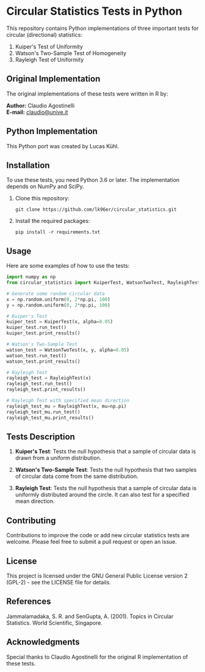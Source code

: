 # Circular Statistics Tests in Python

This repository contains Python implementations of three important tests for circular (directional) statistics:

1. Kuiper's Test of Uniformity
2. Watson's Two-Sample Test of Homogeneity
3. Rayleigh Test of Uniformity


## Original Implementation

The original implementations of these tests were written in R by:

**Author:** Claudio Agostinelli  
**E-mail:** claudio@unive.it

## Python Implementation

This Python port was created by Lucas Kühl.

## Installation

To use these tests, you need Python 3.6 or later. The implementation depends on NumPy and SciPy.

1. Clone this repository:
   ```
   git clone https://github.com/lk96er/circular_statistics.git

   ```

2. Install the required packages:
   ```
   pip install -r requirements.txt
   ```

## Usage

Here are some examples of how to use the tests:

```python
import numpy as np
from circular_statistics import KuiperTest, WatsonTwoTest, RayleighTest

# Generate some random circular data
x = np.random.uniform(0, 2*np.pi, 100)
y = np.random.uniform(0, 2*np.pi, 100)

# Kuiper's Test
kuiper_test = KuiperTest(x, alpha=0.05)
kuiper_test.run_test()
kuiper_test.print_results()

# Watson's Two-Sample Test
watson_test = WatsonTwoTest(x, y, alpha=0.05)
watson_test.run_test()
watson_test.print_results()

# Rayleigh Test
rayleigh_test = RayleighTest(x)
rayleigh_test.run_test()
rayleigh_test.print_results()

# Rayleigh Test with specified mean direction
rayleigh_test_mu = RayleighTest(x, mu=np.pi)
rayleigh_test_mu.run_test()
rayleigh_test_mu.print_results()
```

## Tests Description

1. **Kuiper's Test**: Tests the null hypothesis that a sample of circular data is drawn from a uniform distribution.

2. **Watson's Two-Sample Test**: Tests the null hypothesis that two samples of circular data come from the same distribution.

3. **Rayleigh Test**: Tests the null hypothesis that a sample of circular data is uniformly distributed around the circle. It can also test for a specified mean direction.

## Contributing

Contributions to improve the code or add new circular statistics tests are welcome. Please feel free to submit a pull request or open an issue.

## License

This project is licensed under the GNU General Public License version 2 (GPL-2) - see the LICENSE file for details.

## References

Jammalamadaka, S. R. and SenGupta, A. (2001). Topics in Circular Statistics. World Scientific, Singapore.


## Acknowledgments

Special thanks to Claudio Agostinelli for the original R implementation of these tests.
